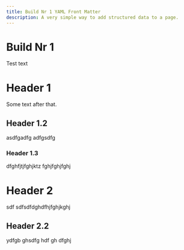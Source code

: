 ```yaml
---
title: Build Nr 1 YAML Front Matter
description: A very simple way to add structured data to a page.
---
```

# Build Nr 1
Test text

# Header 1
Some text after that.

## Header 1.2
asdfgadfg
adfgsdfg

### Header 1.3
dfghfjtjfghjktz
fghjfghjfghj

# Header 2
sdf
sdfsdfdghdfhjfghjkghj

## Header 2.2
ydfgb
ghsdfg
hdf
gh
dfghj
